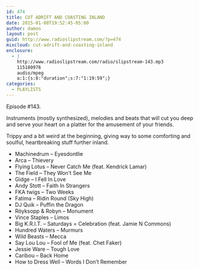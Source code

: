 ```yaml
---
id: 474
title: CUT ADRIFT AND COASTING INLAND
date: 2015-01-08T19:52:45-05:00
author: damon
layout: post
guid: http://www.radioslipstream.com/?p=474
mixcloud: cut-adrift-and-coasting-inland
enclosure:
  - |
    http://www.radioslipstream.com/radio/slipstream-143.mp3
    115180976
    audio/mpeg
    a:1:{s:8:"duration";s:7:"1:19:59";}
categories:
  - PLAYLISTS
---
```


Episode #143.

Instruments (mostly synthesized), melodies and beats that will cut you deep and serve your heart on a platter for the amusement of your friends.

Trippy and a bit weird at the beginning, giving way to some comforting and soulful, heartbreaking stuff further inland.  

  * Machinedrum – Eyesdontlie
  * Arca – Thievery
  * Flying Lotus – Never Catch Me (feat. Kendrick Lamar)
  * The Field – They Won’t See Me
  * Gidge – I Fell In Love
  * Andy Stott – Faith In Strangers
  * FKA twigs – Two Weeks
  * Fatima – Ridin Round (Sky High)
  * DJ Quik – Puffin the Dragon
  * Röyksopp & Robyn – Monument
  * Vince Staples – Limos
  * Big K.R.I.T. – Saturdays = Celebration (feat. Jamie N Commons)
  * Hundred Waters – Murmurs
  * Wild Beasts – Mecca
  * Say Lou Lou – Fool of Me (feat. Chet Faker)
  * Jessie Ware – Tough Love
  * Caribou – Back Home
  * How to Dress Well – Words I Don’t Remember